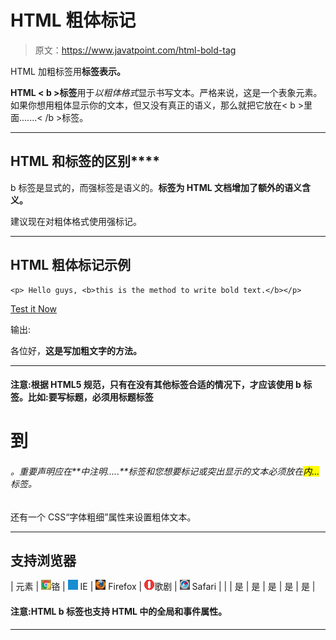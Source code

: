 # HTML 粗体标记

> 原文：<https://www.javatpoint.com/html-bold-tag>

HTML 加粗标签用**标签表示。**

**HTML < b >标签**用于*以粗体格式*显示书写文本。严格来说，这是一个表象元素。如果你想用粗体显示你的文本，但又没有真正的语义，那么就把它放在< b >里面.......< /b >标签。

* * *

## HTML **和**标签的区别****

b 标签是显式的，而强标签是语义的。**标签为 HTML 文档增加了额外的语义含义。**

建议现在对粗体格式使用强标记。

* * *

## HTML 粗体标记示例

```
<p> Hello guys, <b>this is the method to write bold text.</b></p>

```

[Test it Now](https://www.javatpoint.com/oprweb/test.jsp?filename=htmlboldtag1)

输出:

各位好，**这是写加粗文字的方法。**

* * *

#### 注意:根据 HTML5 规范，只有在没有其他标签合适的情况下，才应该使用 b 标签。比如:要写标题，必须用标题标签

# 到

###### 。重要声明应在**中注明.....**标签和您想要标记或突出显示的文本必须放在<mark>内...</mark>标签。

还有一个 CSS“字体粗细”属性来设置粗体文本。

* * *

## 支持浏览器

| 元素 | ![chrome browser](img/4fbdc93dc2016c5049ed108e7318df19.png)铬 | ![ie browser](img/83dd23df1fe8373fd5bf054b2c1dd88b.png) IE | ![firefox browser](img/4f001fff393888a8a807ed29b28145d1.png) Firefox | ![opera browser](img/6cad4a592cc69a052056a0577b4aac65.png)歌剧 | ![safari browser](img/a0f6a9711a92203c5dc5c127fe9c9fca.png) Safari |
|  | 是 | 是 | 是 | 是 | 是 |

#### 注意:HTML b 标签也支持 HTML 中的全局和事件属性。

* * *